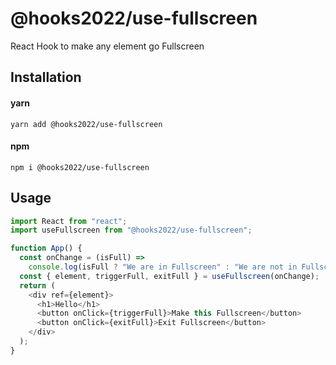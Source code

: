 # @hooks2022/use-fullscreen

React Hook to make any element go Fullscreen

## Installation

#### yarn

`yarn add @hooks2022/use-fullscreen`

#### npm

`npm i @hooks2022/use-fullscreen`

## Usage

```js
import React from "react";
import useFullscreen from "@hooks2022/use-fullscreen";

function App() {
  const onChange = (isFull) =>
    console.log(isFull ? "We are in Fullscreen" : "We are not in Fullscreen");
  const { element, triggerFull, exitFull } = useFullscreen(onChange);
  return (
    <div ref={element}>
      <h1>Hello</h1>
      <button onClick={triggerFull}>Make this Fullscreen</button>
      <button onClick={exitFull}>Exit Fullscreen</button>
    </div>
  );
}
```
